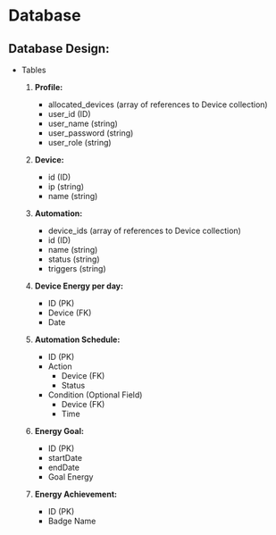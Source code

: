 # Database

## Database Design:

- Tables

    1. **Profile:**
        - allocated_devices (array of references to Device collection)
        - user_id (ID)
        - user_name (string)
        - user_password (string)
        - user_role (string)
  
    2. **Device:**
        - id (ID)
        - ip (string)
        - name (string)
 
    3. **Automation:**
        - device_ids (array of references to Device collection)
        - id (ID)
        - name (string)
        - status (string)
        - triggers (string)

    4. **Device Energy per day:**
        - ID (PK)
        - Device (FK)
        - Date
    5. **Automation Schedule:**
        - ID (PK)
        - Action
            - Device (FK)
            - Status 
        - Condition (Optional Field)
            - Device (FK)
            - Time
    6. **Energy Goal:**
        - ID (PK)
        - startDate 
        - endDate 
        - Goal Energy
    7. **Energy Achievement:**
        - ID (PK)
        - Badge Name
       
